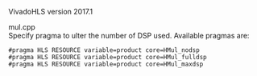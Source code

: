 VivadoHLS version 2017.1  

mul.cpp  
Specify pragma to ulter the number of DSP used. Available pragmas are:  
```
#pragma HLS RESOURCE variable=product core=HMul_nodsp  
#pragma HLS RESOURCE variable=product core=HMul_fulldsp  
#pragma HLS RESOURCE variable=product core=HMul_maxdsp
```

